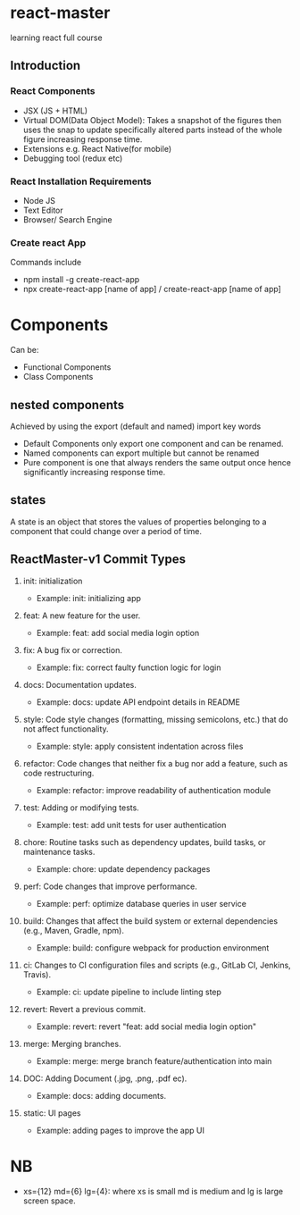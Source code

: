 # react-master

learning react full course

## Introduction

### React Components

- JSX (JS + HTML)
- Virtual DOM(Data Object Model): Takes a snapshot of the figures then uses the snap to update specifically altered parts instead of the whole figure increasing response time.
- Extensions e.g. React Native(for mobile)
- Debugging tool (redux etc)

### React Installation Requirements

- Node JS
- Text Editor
- Browser/ Search Engine

### Create react App

Commands include

- npm install -g create-react-app
- npx create-react-app [name of app] / create-react-app [name of app]

# Components

Can be:

- Functional Components
- Class Components

## nested components

Achieved by using the export (default and named) import key words

- Default Components only export one component and can be renamed.
- Named components can export multiple but cannot be renamed
- Pure component is one that always renders the same output once hence significantly increasing response time.

## states

A state is an object that stores the values of properties belonging to a component that could change over a period of time.

## ReactMaster-v1 Commit Types

1. init: initialization

   - Example: init: initializing app

2. feat: A new feature for the user.

   - Example: feat: add social media login option

3. fix: A bug fix or correction.

   - Example: fix: correct faulty function logic for login

4. docs: Documentation updates.

   - Example: docs: update API endpoint details in README

5. style: Code style changes (formatting, missing semicolons, etc.) that do not affect functionality.

   - Example: style: apply consistent indentation across files

6. refactor: Code changes that neither fix a bug nor add a feature, such as code restructuring.

   - Example: refactor: improve readability of authentication module

7. test: Adding or modifying tests.

   - Example: test: add unit tests for user authentication

8. chore: Routine tasks such as dependency updates, build tasks, or maintenance tasks.

   - Example: chore: update dependency packages

9. perf: Code changes that improve performance.

   - Example: perf: optimize database queries in user service

10. build: Changes that affect the build system or external dependencies (e.g., Maven, Gradle, npm).

    - Example: build: configure webpack for production environment

11. ci: Changes to CI configuration files and scripts (e.g., GitLab CI, Jenkins, Travis).

    - Example: ci: update pipeline to include linting step

12. revert: Revert a previous commit.

    - Example: revert: revert "feat: add social media login option"

13. merge: Merging branches.

    - Example: merge: merge branch feature/authentication into main

14. DOC: Adding Document (.jpg, .png, .pdf ec).

    - Example: docs: adding documents.

15. static: UI pages
    - Example: adding pages to improve the app UI

# NB

- xs={12} md={6} lg={4}: where xs is small md is medium and lg is large screen space.
